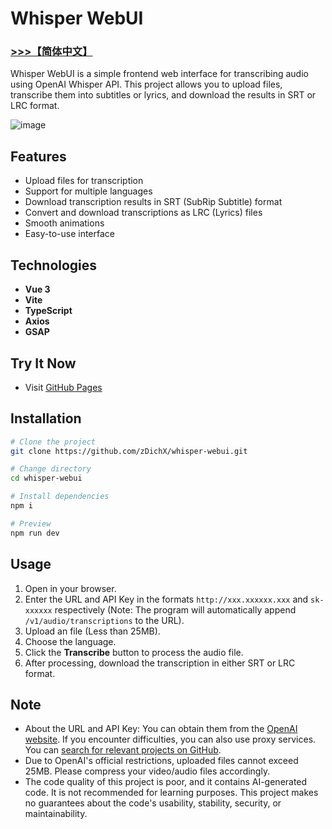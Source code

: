 # Whisper WebUI

### [\>\>\>【简体中文】](README_ZH.md)

Whisper WebUI is a simple frontend web interface for transcribing audio using OpenAI Whisper API. This project allows you to upload files, transcribe them into subtitles or lyrics, and download the results in SRT or LRC format.

![image](https://github.com/user-attachments/assets/b0518176-563e-49ca-835d-5a75e54aa323)

## Features

- Upload files for transcription
- Support for multiple languages
- Download transcription results in SRT (SubRip Subtitle) format
- Convert and download transcriptions as LRC (Lyrics) files
- Smooth animations
- Easy-to-use interface

## Technologies

- **Vue 3**
- **Vite**
- **TypeScript**
- **Axios**
- **GSAP**

## Try It Now

- Visit [GitHub Pages](https://zdichx.github.io/whisper-webui/)

## Installation

```bash
# Clone the project
git clone https://github.com/zDichX/whisper-webui.git

# Change directory
cd whisper-webui

# Install dependencies
npm i

# Preview
npm run dev
```

## Usage

1. Open in your browser.
2. Enter the URL and API Key in the formats `http://xxx.xxxxxx.xxx` and `sk-xxxxxx` respectively (Note: The program will automatically append `/v1/audio/transcriptions` to the URL).
3. Upload an file (Less than 25MB).
4. Choose the language.
5. Click the **Transcribe** button to process the audio file.
6. After processing, download the transcription in either SRT or LRC format.

## Note
- About the URL and API Key: You can obtain them from the [OpenAI website](https://platform.openai.com/api-keys). If you encounter difficulties, you can also use proxy services. You can [search for relevant projects on GitHub](https://github.com/search?q=Free%20GPT%20API).
- Due to OpenAI's official restrictions, uploaded files cannot exceed 25MB. Please compress your video/audio files accordingly.
- The code quality of this project is poor, and it contains AI-generated code. It is not recommended for learning purposes. This project makes no guarantees about the code's usability, stability, security, or maintainability.